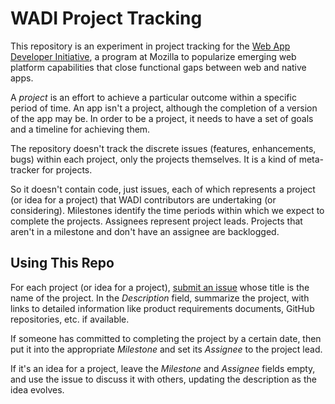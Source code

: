 # WADI Project Tracking

This repository is an experiment in project tracking for the [Web App Developer Initiative](https://wiki.mozilla.org/Apps), a program at Mozilla to popularize emerging web platform capabilities that close functional gaps between web and native apps.

A *project* is an effort to achieve a particular outcome within a specific period of time. An app isn't a project, although the completion of a version of the app may be. In order to be a project, it needs to have a set of goals and a timeline for achieving them.

The repository doesn't track the discrete issues (features, enhancements, bugs) within each project, only the projects themselves. It is a kind of meta-tracker for projects.

So it doesn't contain code, just issues, each of which represents a project (or idea for a project) that WADI contributors are undertaking (or considering). Milestones identify the time periods within which we expect to complete the projects. Assignees represent project leads. Projects that aren't in a milestone and don't have an assignee are backlogged.

## Using This Repo

For each project (or idea for a project), [submit an issue](https://github.com/mozilla/wadi/issues/new) whose title is the name of the project. In the *Description* field, summarize the project, with links to detailed information like product requirements documents, GitHub repositories, etc. if available.

If someone has committed to completing the project by a certain date, then put it into the appropriate *Milestone* and set its *Assignee* to the project lead.

If it's an idea for a project, leave the *Milestone* and *Assignee* fields empty, and use the issue to discuss it with others, updating the description as the idea evolves.
